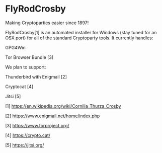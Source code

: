FlyRodCrosby
============

Making Cryptoparties easier since 1897!

FlyRodCrosby[1] is an automated installer for Windows (stay tuned for an OSX port) for all of the standard Cryptoparty tools.  It currently handles:

GPG4Win

Tor Browser Bundle [3]

We plan to support:

Thunderbird with Enigmail [2]

Cryptocat [4]

Jitsi [5]

[1] https://en.wikipedia.org/wiki/Cornilia_Thurza_Crosby

[2] https://www.enigmail.net/home/index.php

[3] https://www.torproject.org/

[4] https://crypto.cat/

[5] https://jitsi.org/
